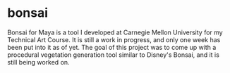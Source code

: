 # bonsai
Bonsai for Maya is a tool I developed at Carnegie Mellon University for my Technical Art Course. It is still a work in progress, and only one week has been put into it as of yet. The goal of this project was to come up with a procedural vegetation generation tool similar to Disney's Bonsai, and it is still being worked on.
